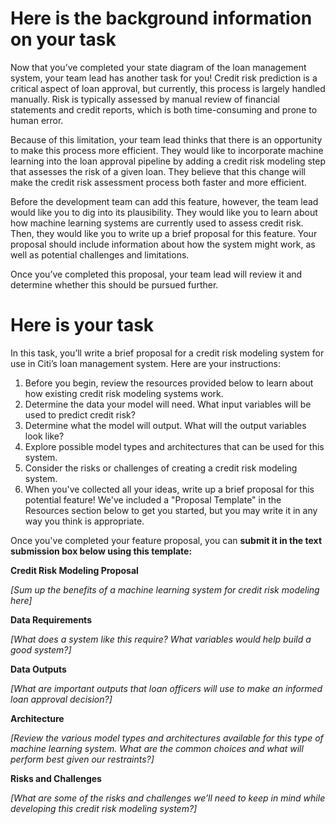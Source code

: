 # Here is the background information on your task
Now that you’ve completed your state diagram of the loan management system, your team lead has another task for you! Credit risk prediction is a critical aspect of loan approval, but currently, this process is largely handled manually. Risk is typically assessed by manual review of financial statements and credit reports, which is both time-consuming and prone to human error. 

Because of this limitation, your team lead thinks that there is an opportunity to make this process more efficient. They would like to incorporate machine learning into the loan approval pipeline by adding a credit risk modeling step that assesses the risk of a given loan. They believe that this change will make the credit risk assessment process both faster and more efficient.

Before the development team can add this feature, however, the team lead would like you to dig into its plausibility. They would like you to learn about how machine learning systems are currently used to assess credit risk. Then, they would like you to write up a brief proposal for this feature. Your proposal should include information about how the system might work, as well as potential challenges and limitations.

Once you’ve completed this proposal, your team lead will review it and determine whether this should be pursued further.

# Here is your task
In this task, you’ll write a brief proposal for a credit risk modeling system for use in Citi’s loan management system. Here are your instructions:

1. Before you begin, review the resources provided below to learn about how existing credit risk modeling systems work.
2. Determine the data your model will need. What input variables will be used to predict credit risk?
3. Determine what the model will output. What will the output variables look like?
4. Explore possible model types and architectures that can be used for this system.
5. Consider the risks or challenges of creating a credit risk modeling system.
6. When you've collected all your ideas, write up a brief proposal for this potential feature! We've included a "Proposal Template" in the Resources section below to get you started, but you may write it in any way you think is appropriate.

Once you've completed your feature proposal, you can **submit it in the text submission box below using this template:**

**Credit Risk Modeling Proposal**

*[Sum up the benefits of a machine learning system for credit risk modeling here]*

**Data Requirements**

*[What does a system like this require? What variables would help build a good system?]*

**Data Outputs**

*[What are important outputs that loan officers will use to make an informed loan approval decision?]*

**Architecture**

*[Review the various model types and architectures available for this type of machine learning system. What are the common choices and what will perform best given our restraints?]*

**Risks and Challenges**

*[What are some of the risks and challenges we’ll need to keep in mind while developing this credit risk modeling system?]*
